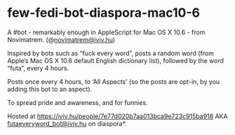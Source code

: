 # few-fedi-bot-diaspora-mac10-6

A #bot - remarkably enough in AppleScript for Mac OS X 10.6 - from Novimatrem. (@novimatrem@iviv.hu)

Inspired by bots such as “fuck every word”, posts a random word (from Apple’s Mac OS X 10.6 default English dictionary list), followed by the word “futa”, every 4 hours.

Posts once every 4 hours, to ‘All Aspects’ (so the posts are opt-in, by you adding this bot to an aspect).

To spread pride and awareness, and for funnies.

Hosted at https://iviv.hu/people/7e77d020b7aa013bca9e723c915ba918 AKA futaeveryword_bot@iviv.hu on diaspora*.
